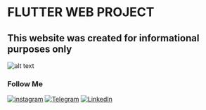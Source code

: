 # FLUTTER WEB PROJECT

## This website was created for informational purposes only

![alt text](https://github.com/weeidl/Oasis_web/blob/master/Oasis.jpg)

### Follow Me
[![instagram](https://img.shields.io/badge/-instagram-05151e?style=for-the-badge&logo=instagram)](https://www.instagram.com/weeidl/)
[![Telegram](https://img.shields.io/badge/-Telegram-05151e?style=for-the-badge&logo=Telegram)](https://t.me/weeidl)
[![LinkedIn](https://img.shields.io/badge/-LinkedIn-05151e?style=for-the-badge&logo=LinkedIn)](https://www.linkedin.com/in/weeidl/)
